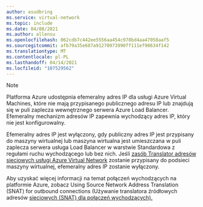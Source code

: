 ```yaml
---
author: asudbring
ms.service: virtual-network
ms.topic: include
ms.date: 04/08/2021
ms.author: allensu
ms.openlocfilehash: 062cdb7c442ee5556aa454c978bd4aa47058aaf5
ms.sourcegitcommit: afb79a35e687a91270973990ff111ef90634f142
ms.translationtype: MT
ms.contentlocale: pl-PL
ms.lasthandoff: 04/14/2021
ms.locfileid: "107529562"
---
```

> [!NOTE]
> Platforma Azure udostępnia efemeralny adres IP dla usługi Azure Virtual Machines, które nie mają przypisanego publicznego adresu IP lub znajdują się w puli zaplecza wewnętrznego serwera Azure Load Balancer. Efemeralny mechanizm adresów IP zapewnia wychodzący adres IP, który nie jest konfigurowalny. 
>
>Efemeralny adres IP jest wyłączony, gdy publiczny adres IP jest przypisany do maszyny wirtualnej lub maszyna wirtualna jest umieszczana w puli zaplecza serwera usługa Load Balancer w warstwie Standardowa z regułami ruchu wychodzącego lub bez nich. Jeśli [zasób Translator adresów sieciowych usługi Azure Virtual Network](../articles/virtual-network/nat-overview.md) zostanie przypisany do podsieci maszyny wirtualnej, efemeralny adres IP zostanie wyłączony.
>
> Aby uzyskać więcej informacji na temat połączeń wychodzących na platformie Azure, zobacz Using Source Network Address Translation (SNAT) for outbound connections (Używanie translatora źródłowych adresów [sieciowych (SNAT) dla połączeń wychodzących).](../articles/load-balancer/load-balancer-outbound-connections.md)